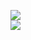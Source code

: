 [![](https://img.shields.io/badge/Made%20With-Github%20Spray-lightgrey.svg?style=for-the-badge&logo=github)](https://github.com/Annihil/github-spray#351)  
[![](https://i.imgur.com/2DrTn0Z.gif)](https://github.com/Annihil/github-spray)